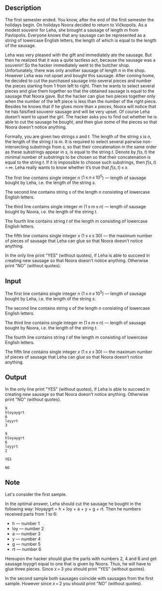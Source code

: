 ## Description

<div><p>The first semester ended. You know, after the end of the first semester the holidays begin. On holidays Noora decided to return to Vičkopolis. As a modest souvenir for Leha, she brought a sausage of length <span class="tex-span"><i>m</i></span> from Pavlopolis. Everyone knows that any sausage can be represented as a string of lowercase English letters, the length of which is equal to the length of the sausage.</p><p>Leha was very pleased with the gift and immediately ate the sausage. But then he realized that it was a quite tactless act, because the sausage was a souvenir! So the hacker immediately went to the butcher shop. Unfortunately, there was only another sausage of length <span class="tex-span"><i>n</i></span> in the shop. However Leha was not upset and bought this sausage. After coming home, he decided to cut the purchased sausage into several pieces and number the pieces starting from <span class="tex-span">1</span> from left to right. Then he wants to select several pieces and glue them together so that the obtained sausage is equal to the sausage that Noora gave. But the hacker can glue two pieces together only when the number of the left piece is less than the number of the right piece. Besides he knows that if he glues more than <span class="tex-span"><i>x</i></span> pieces, Noora will notice that he has falsified souvenir sausage and will be very upset. Of course Leha doesn’t want to upset the girl. The hacker asks you to find out whether he is able to cut the sausage he bought, and then glue some of the pieces so that Noora doesn't notice anything.</p><p>Formally, you are given two strings <span class="tex-span"><i>s</i></span> and <span class="tex-span"><i>t</i></span>. The length of the string <span class="tex-span"><i>s</i></span> is <span class="tex-span"><i>n</i></span>, the length of the string <span class="tex-span"><i>t</i></span> is <span class="tex-span"><i>m</i></span>. It is required to select several pairwise non-intersecting substrings from <span class="tex-span"><i>s</i></span>, so that their concatenation in the same order as these substrings appear in <span class="tex-span"><i>s</i></span>, is equal to the string <span class="tex-span"><i>t</i></span>. Denote by <span class="tex-span"><i>f</i>(<i>s</i>, <i>t</i>)</span> the minimal number of substrings to be chosen so that their concatenation is equal to the string <span class="tex-span"><i>t</i></span>. If it is impossible to choose such substrings, then <span class="tex-span"><i>f</i>(<i>s</i>, <i>t</i>) = ∞</span>. Leha really wants to know whether it’s true that <span class="tex-span"><i>f</i>(<i>s</i>, <i>t</i>) ≤ <i>x</i></span>.</p></div><div class="input-specification"><p>The first line contains single integer <span class="tex-span"><i>n</i></span> (<span class="tex-span">1 ≤ <i>n</i> ≤ 10<sup class="upper-index">5</sup></span>) — length of sausage bought by Leha, i.e. the length of the string <span class="tex-span"><i>s</i></span>.</p><p>The second line contains string <span class="tex-span"><i>s</i></span> of the length <span class="tex-span"><i>n</i></span> consisting of lowercase English letters.</p><p>The third line contains single integer <span class="tex-span"><i>m</i></span> (<span class="tex-span">1 ≤ <i>m</i> ≤ <i>n</i></span>) — length of sausage bought by Noora, i.e. the length of the string <span class="tex-span"><i>t</i></span>.</p><p>The fourth line contains string <span class="tex-span"><i>t</i></span> of the length <span class="tex-span"><i>m</i></span> consisting of lowercase English letters.</p><p>The fifth line contains single integer <span class="tex-span"><i>x</i></span> (<span class="tex-span">1 ≤ <i>x</i> ≤ 30</span>) — the maximum number of pieces of sausage that Leha can glue so that Noora doesn’t notice anything.</p></div><div class="output-specification"><p>In the only line print "<span class="tex-font-style-tt">YES</span>" (without quotes), if Leha is able to succeed in creating new sausage so that Noora doesn't notice anything. Otherwise print "<span class="tex-font-style-tt">NO</span>" (without quotes).</p></div>

## Input

<p>The first line contains single integer <span class="tex-span"><i>n</i></span> (<span class="tex-span">1 ≤ <i>n</i> ≤ 10<sup class="upper-index">5</sup></span>) — length of sausage bought by Leha, i.e. the length of the string <span class="tex-span"><i>s</i></span>.</p><p>The second line contains string <span class="tex-span"><i>s</i></span> of the length <span class="tex-span"><i>n</i></span> consisting of lowercase English letters.</p><p>The third line contains single integer <span class="tex-span"><i>m</i></span> (<span class="tex-span">1 ≤ <i>m</i> ≤ <i>n</i></span>) — length of sausage bought by Noora, i.e. the length of the string <span class="tex-span"><i>t</i></span>.</p><p>The fourth line contains string <span class="tex-span"><i>t</i></span> of the length <span class="tex-span"><i>m</i></span> consisting of lowercase English letters.</p><p>The fifth line contains single integer <span class="tex-span"><i>x</i></span> (<span class="tex-span">1 ≤ <i>x</i> ≤ 30</span>) — the maximum number of pieces of sausage that Leha can glue so that Noora doesn’t notice anything.</p>

## Output

<p>In the only line print "<span class="tex-font-style-tt">YES</span>" (without quotes), if Leha is able to succeed in creating new sausage so that Noora doesn't notice anything. Otherwise print "<span class="tex-font-style-tt">NO</span>" (without quotes).</p>





```input1
9
hloyaygrt
6
loyyrt
3

```




```input2
9
hloyaygrt
6
loyyrt
2

```




```output1
YES

```




```output2
NO

```



## Note

<p>Let's consider the first sample.</p><p>In the optimal answer, Leha should cut the sausage he bought in the following way: <span class="tex-font-style-tt">hloyaygrt = h + loy + a + y + g + rt</span>. Then he numbers received parts from <span class="tex-span">1</span> to <span class="tex-span">6</span>:</p><ul> <li> <span class="tex-font-style-tt">h</span> — number <span class="tex-span">1</span> </li><li> <span class="tex-font-style-tt">loy</span> — number <span class="tex-span">2</span> </li><li> <span class="tex-font-style-tt">a</span> — number <span class="tex-span">3</span> </li><li> <span class="tex-font-style-tt">y</span> — number <span class="tex-span">4</span> </li><li> <span class="tex-font-style-tt">g</span> — number <span class="tex-span">5</span> </li><li> <span class="tex-font-style-tt">rt</span> — number <span class="tex-span">6</span> </li></ul><p>Hereupon the hacker should glue the parts with numbers <span class="tex-span">2</span>, <span class="tex-span">4</span> and <span class="tex-span">6</span> and get sausage <span class="tex-font-style-tt">loyygrt</span> equal to one that is given by Noora. Thus, he will have to glue three pieces. Since <span class="tex-span"><i>x</i> = 3</span> you should print "<span class="tex-font-style-tt">YES</span>" (without quotes).</p><p>In the second sample both sausages coincide with sausages from the first sample. However since <span class="tex-span"><i>x</i> = 2</span> you should print "<span class="tex-font-style-tt">NO</span>" (without quotes).</p>
